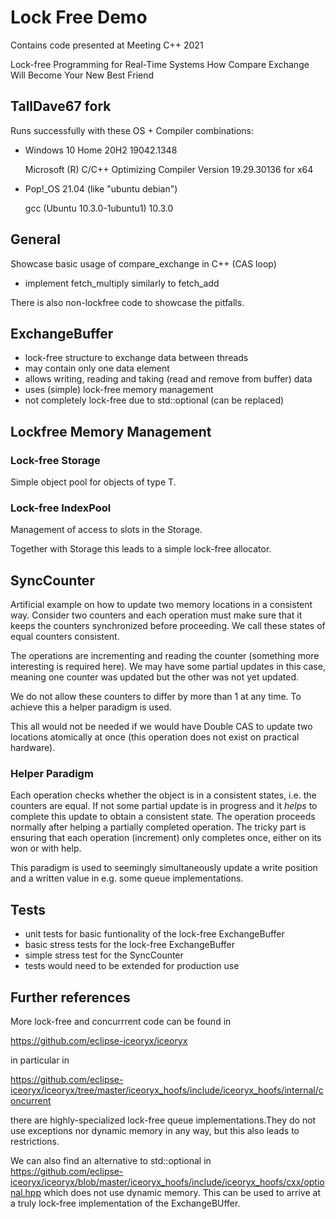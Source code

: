 # Lock Free Demo

Contains code presented at Meeting C++ 2021

Lock-free Programming for Real-Time Systems
How Compare Exchange Will Become Your New Best Friend

## TallDave67 fork

Runs successfully with these OS + Compiler combinations:

- Windows 10 Home 20H2 19042.1348

  Microsoft (R) C/C++ Optimizing Compiler Version 19.29.30136 for x64
  
- Pop!_OS 21.04 (like "ubuntu debian")

  gcc (Ubuntu 10.3.0-1ubuntu1) 10.3.0
  
## General

Showcase basic usage of compare_exchange in C++ (CAS loop)

- implement fetch_multiply similarly to fetch_add

There is also non-lockfree code to showcase the pitfalls.

## ExchangeBuffer

- lock-free structure to exchange data between threads
- may contain only one data element
- allows writing, reading and taking (read and remove from buffer) data
- uses (simple) lock-free memory management
- not  completely lock-free due to std::optional (can be replaced)

## Lockfree Memory Management
### Lock-free Storage
Simple object pool for objects of type T.

### Lock-free IndexPool
Management of access to slots in the Storage.

Together with Storage this leads to a simple lock-free allocator.

## SyncCounter

Artificial example on  how to update two memory locations in a consistent way.
Consider two counters and each operation must make sure that it keeps the counters synchronized before proceeding.
We call these states of equal counters consistent.

The operations are incrementing and reading the counter (something more interesting is required here).
We may have some partial updates in this case, meaning one counter was updated but the other was not yet updated.

We do not allow these counters to differ by more than 1 at any time. To achieve this a helper paradigm is used.

This all would not be needed if we would have Double CAS to update two locations atomically at once (this operation does not exist on practical hardware).

### Helper Paradigm

Each operation checks whether the object is in a consistent states, i.e. the counters are equal.
If not some partial update is in progress and it *helps* to complete
this update to obtain a consistent state. The operation proceeds normally after helping a partially completed operation.
The tricky part is ensuring that each operation (increment) only completes once, either on its won or with help.

This paradigm is used to seemingly simultaneously update a write position and a written value in e.g. some queue implementations.

## Tests

- unit tests for basic funtionality of the lock-free ExchangeBuffer
- basic stress tests for the lock-free ExchangeBuffer
- simple stress test for the SyncCounter
- tests would need to be extended for production use

## Further references

More lock-free and concurrrent code can be found in

https://github.com/eclipse-iceoryx/iceoryx

in particular in

https://github.com/eclipse-iceoryx/iceoryx/tree/master/iceoryx_hoofs/include/iceoryx_hoofs/internal/concurrent

there are highly-specialized lock-free queue implementations.They do not use exceptions nor dynamic memory in any way, but this also leads to restrictions.

We can also find an alternative to std::optional in https://github.com/eclipse-iceoryx/iceoryx/blob/master/iceoryx_hoofs/include/iceoryx_hoofs/cxx/optional.hpp which does not use dynamic memory. This can be used to arrive at a truly lock-free implementation of the ExchangeBUffer.
